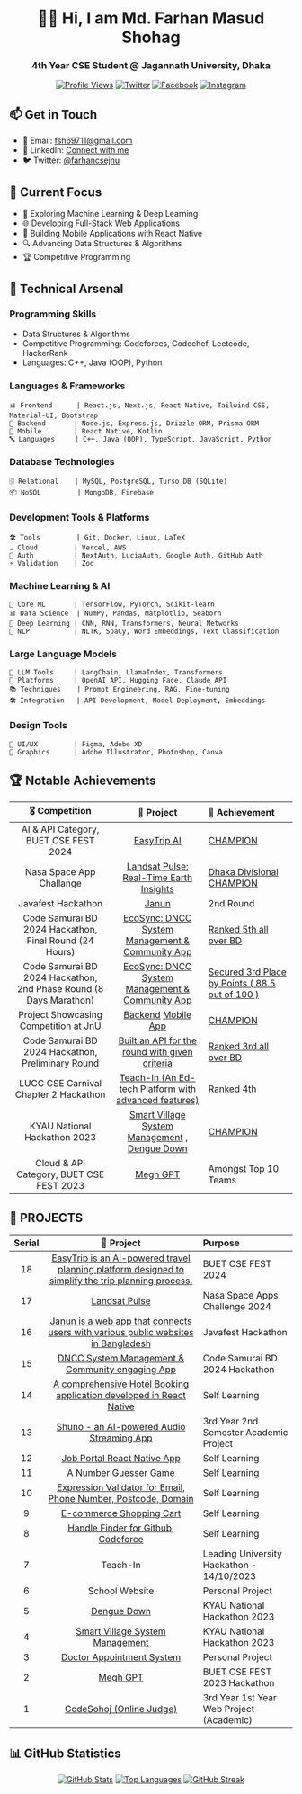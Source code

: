 <div align="center">
  
# 👨‍💻 Hi, I am Md. Farhan Masud Shohag

### 4th Year CSE Student @ Jagannath University, Dhaka

[![Profile Views](https://komarev.com/ghpvc/?username=fms-byte&label=Profile%20views&color=0e75b6&style=flat)](https://github.com/fms-byte)
[![Twitter](https://img.shields.io/badge/Twitter-%231DA1F2.svg?logo=Twitter&logoColor=white)](https://twitter.com/farhancsejnu)
[![Facebook](https://img.shields.io/badge/Facebook-%231877F2.svg?logo=Facebook&logoColor=white)](https://facebook.com/farhan.shohag0)
[![Instagram](https://img.shields.io/badge/Instagram-%23E4405F.svg?logo=Instagram&logoColor=white)](https://www.instagram.com/farhan.404.not_found)

</div>

## 📫 Get in Touch
- 📧 Email: fsh69711@gmail.com
- 💼 LinkedIn: [Connect with me](https://www.linkedin.com/in/fms-byte/)
- 🐦 Twitter: [@farhancsejnu](https://twitter.com/farhancsejnu)

## 🎯 Current Focus
- 🤖 Exploring Machine Learning & Deep Learning
- 🌐 Developing Full-Stack Web Applications
- 📱 Building Mobile Applications with React Native
- 🔍 Advancing Data Structures & Algorithms
- 🏆 Competitive Programming

## 💼 Technical Arsenal

### Programming Skills
- Data Structures & Algorithms
- Competitive Programming: Codeforces, Codechef, Leetcode, HackerRank
- Languages: C++, Java (OOP), Python

### Languages & Frameworks
```
📊 Frontend      | React.js, Next.js, React Native, Tailwind CSS, Material-UI, Bootstrap
🔧 Backend       | Node.js, Express.js, Drizzle ORM, Prisma ORM
📱 Mobile        | React Native, Kotlin
🔤 Languages     | C++, Java (OOP), TypeScript, JavaScript, Python
```

### Database Technologies
```
🗄️ Relational    | MySQL, PostgreSQL, Turso DB (SQLite)
📦 NoSQL         | MongoDB, Firebase
```

### Development Tools & Platforms
```
🛠️ Tools         | Git, Docker, Linux, LaTeX
☁️ Cloud         | Vercel, AWS
🔐 Auth          | NextAuth, LuciaAuth, Google Auth, GitHub Auth
⚡ Validation    | Zod
```

### Machine Learning & AI
```
🧠 Core ML       | TensorFlow, PyTorch, Scikit-learn
📊 Data Science  | NumPy, Pandas, Matplotlib, Seaborn
🤖 Deep Learning | CNN, RNN, Transformers, Neural Networks
📝 NLP           | NLTK, SpaCy, Word Embeddings, Text Classification
```

### Large Language Models
```
🤖 LLM Tools     | LangChain, LlamaIndex, Transformers
🔧 Platforms     | OpenAI API, Hugging Face, Claude API
📚 Techniques    | Prompt Engineering, RAG, Fine-tuning
🛠️ Integration   | API Development, Model Deployment, Embeddings
```

### Design Tools
```
🎨 UI/UX         | Figma, Adobe XD
🎯 Graphics      | Adobe Illustrator, Photoshop, Canva
```

## 🏆 Notable Achievements

|                       🎖️ Competition                        |         🚀 Project          | 🏅 Achievement                                                                               |
| :-----------------------------------------------------------: | :---------------------------: | :---------------------------------------------------------------------------------------- |
|                    AI & API Category, BUET CSE FEST 2024                   |<a href="https://github.com/fms-byte/EasyTrip">EasyTrip AI</a>| <a href="https://www.linkedin.com/feed/update/urn:li:activity:7256917091646091265/" target="blank">CHAMPION</a>                                                             |
|                    Nasa Space App Challange                   |<a href="https://github.com/fms-byte/landsat-pulse-app">Landsat Pulse: Real-Time Earth Insights</a>| <a href="https://www.linkedin.com/feed/update/urn:li:activity:7248666711212613632/" target="blank">Dhaka Divisional CHAMPION</a>                                                             |
|                    Javafest Hackathon                   |<a href="https://github.com/fms-byte/javafest-quantum-guys">Janun</a>| 2nd Round                                                              |
|                    Code Samurai BD 2024 Hackathon, Final Round (24 Hours)                   |<a href="https://github.com/fms-byte/EcoSync-Code_Samurai_24-Rank-5th">EcoSync: DNCC System Management & Community App</a>| <a href="https://www.linkedin.com/feed/update/urn:li:activity:7195492858739531776/" target="blank">Ranked 5th all over BD</a>                                                              |
|                    Code Samurai BD 2024 Hackathon, 2nd Phase Round (8 Days Marathon)                   |<a href="https://github.com/fms-byte/EcoSync-Code_Samurai_24-Rank-5th">EcoSync: DNCC System Management & Community App</a>| <a href="https://www.linkedin.com/feed/update/urn:li:activity:7189321460769779712/">Secured 3rd Place by Points ( 88.5 out of 100 )</a>                                                              |
|                    Project Showcasing Competition at JnU                    |<a href="https://github.com/fms-byte/Shuno-Backend-latest">Backend</a> <a href="https://github.com/fms-byte/Shuno-App-Latest">Mobile App</a>| <a href="https://www.linkedin.com/feed/update/urn:li:activity:7171167085648097281/">CHAMPION</a>                                                              |
|                    Code Samurai BD 2024 Hackathon, Preliminary Round                    |<a href="https://github.com/JHM69/Code-Samurai-Mock">Built an API for the round with given criteria</a>| <a href="https://www.linkedin.com/feed/update/urn:li:activity:7164615511916445696/">Ranked 3rd all over BD</a>                                                              |
|                    LUCC CSE Carnival Chapter 2 Hackathon                    |<a href="https://github.com/JHM69/teach-in">Teach-In (An Ed-tech Platform with advanced features)</a>| Ranked 4th                                                              |
|                    KYAU National Hackathon 2023                    |<a href="https://github.com/fms-byte/smart-enayetpur">Smart Village System Management</a> , <a href="https://github.com/fms-byte/dengue-down">Dengue Down</a>| [CHAMPION][kyau]                                                                 |
|                    Cloud & API Category, BUET CSE FEST 2023                    |<a href="https://github.com/fms-byte/MeghGPT">Megh GPT</a>| Amongst Top 10 Teams                                                                 |

## 🚀 PROJECTS

|                       Serial                        |         🚀 Project          |                                        Purpose                                    |
| :-----------------------------------------------------------: | :---------------------------: | :---------------------------------------------------------------------------------------- |
|                    18                    |<a href="#">EasyTrip is an AI-powered travel planning platform designed to simplify the trip planning process.</a>| BUET CSE FEST 2024
|                    17                    |<a href="#">Landsat Pulse</a>| Nasa Space Apps Challenge 2024
|                    16                    |<a href="https://github.com/fms-byte/javafest-quantum-guys">Janun is a web app that connects users with various public websites in Bangladesh</a>| Javafest Hackathon                                                                 
|                    15                    |<a href="https://github.com/JHM69/CS24-p2-quantum_guys">DNCC System Management & Community engaging App</a>| Code Samurai BD 2024 Hackathon                                                                 |
|                    14                    |<a href="https://github.com/fms-byte/booking-app">A comprehensive Hotel Booking application developed in React Native</a>| Self Learning                                                                 |
|                    13                    |<a href="https://github.com/fms-byte/Shuno-App">Shuno - an AI-powered Audio Streaming App</a>| 3rd Year 2nd Semester Academic Project                                                                 |
|                    12                    |<a href="https://github.com/fms-byte/JobPortal">Job Portal React Native App</a>| Self Learning                                                                 |
|                    11                    |<a href="https://github.com/fms-byte/JS-Assignment/tree/main/numberGuesser">A Number Guesser Game</a>| Self Learning                                                                 |
|                    10                    |<a href="https://github.com/fms-byte/JS-Assignment/tree/main/expressionValidation">Expression Validator for Email, Phone Number, Postcode, Domain</a>| Self Learning                                                                 |
|                    9                    |<a href="https://github.com/fms-byte/JS-Assignment/tree/main/shoppingCart">E-commerce Shopping Cart</a>| Self Learning                                                                 |
|                    8                    |<a href="https://github.com/fms-byte/handle-finder">Handle Finder for Github, Codeforce</a>| Self Learning                                                                 |
|                    7                    |Teach-In| Leading University Hackathon - 14/10/2023                                                                 |
|                    6                    |School Website| Personal Project                                                                 |
|                    5                    |<a href="https://github.com/fms-byte/dengue-down">Dengue Down</a>| KYAU National Hackathon 2023                                                                 |
|                    4                    |<a href="https://github.com/fms-byte/smart-enayetpur">Smart Village System Management</a>| KYAU National Hackathon 2023                                                                 |
|                    3                    |<a href="https://github.com/fms-byte/Doctor_Appointment_System">Doctor Appointment System</a>| Personal Project                                                                 |
|                    2                    |<a href="https://github.com/fms-byte/MeghGPT">Megh GPT</a>| BUET CSE FEST 2023 Hackathon                                                                 |
|                    1                    |<a href="https://github.com/fms-byte/codesohoj">CodeSohoj (Online Judge)</a>| 3rd Year 1st Year Web Project (Academic)                                                                 |

## 📊 GitHub Statistics

<div align="center">
  
[![GitHub Stats](https://github-readme-stats.vercel.app/api?username=fms-byte&show_icons=true&theme=radical)](https://github.com/fms-byte)
[![Top Languages](https://github-readme-stats.vercel.app/api/top-langs/?username=fms-byte&layout=compact&theme=radical)](https://github.com/fms-byte)
[![GitHub Streak](https://github-readme-streak-stats.herokuapp.com/?user=fms-byte&theme=radical)](https://github.com/fms-byte)

</div>

[kyau]: https://www.linkedin.com/feed/update/urn:li:activity:7107403206653071360/
